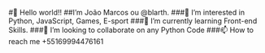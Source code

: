 #👋 Hello world!! 
 ##I’m João Marcos ou @blarth.
 ###👀 I’m interested in Python, JavaScript, Games, E-sport
 ###🌱 I’m currently learning Front-end Skills.
 ###💞️ I’m looking to collaborate on any Python Code
 ###📫 How to reach me +55169994476161
